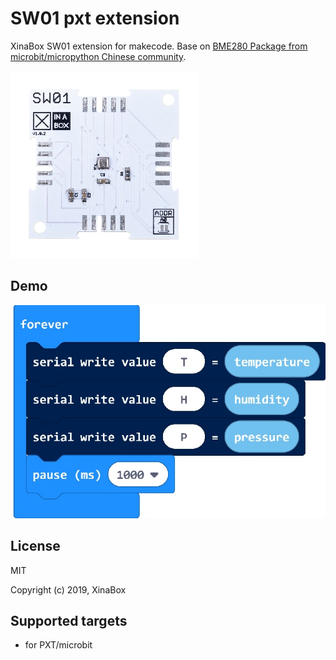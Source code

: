 # SW01 pxt extension

XinaBox SW01 extension for makecode. Base on [BME280 Package from microbit/micropython Chinese community](https://github.com/makecode-extensions/BME280).
  
![](sw01.jpg)

## Demo

![](test.jpg)

## License

MIT

Copyright (c) 2019, XinaBox  

## Supported targets

* for PXT/microbit

